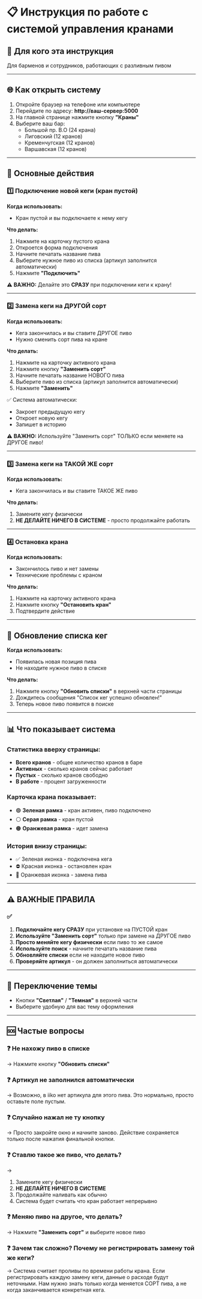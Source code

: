 # 📋 Инструкция по работе с системой управления кранами

## 🎯 Для кого эта инструкция
Для барменов и сотрудников, работающих с разливным пивом

---

## 🌐 Как открыть систему

1. Откройте браузер на телефоне или компьютере
2. Перейдите по адресу: **http://ваш-сервер:5000**
3. На главной странице нажмите кнопку **"Краны"**
4. Выберите ваш бар:
   - Большой пр. В.О (24 крана)
   - Лиговский (12 кранов)
   - Кременчугская (12 кранов)
   - Варшавская (12 кранов)

---

## 📱 Основные действия

### 1️⃣ Подключение новой кеги (кран пустой)

**Когда использовать:**
- Кран пустой и вы подключаете к нему кегу

**Что делать:**
1. Нажмите на карточку пустого крана
2. Откроется форма подключения
3. Начните печатать название пива
4. Выберите нужное пиво из списка (артикул заполнится автоматически)
5. Нажмите **"Подключить"**

⚠️ **ВАЖНО:** Делайте это **СРАЗУ** при подключении кеги к крану!

---

### 2️⃣ Замена кеги на ДРУГОЙ сорт

**Когда использовать:**
- Кега закончилась и вы ставите ДРУГОЕ пиво
- Нужно сменить сорт пива на кране

**Что делать:**
1. Нажмите на карточку активного крана
2. Нажмите кнопку **"Заменить сорт"**
3. Начните печатать название НОВОГО пива
4. Выберите пиво из списка (артикул заполнится автоматически)
5. Нажмите **"Заменить"**

✅ Система автоматически:
- Закроет предыдущую кегу
- Откроет новую кегу
- Запишет в историю

⚠️ **ВАЖНО:** Используйте "Заменить сорт" ТОЛЬКО если меняете на ДРУГОЕ пиво!

---

### 3️⃣ Замена кеги на ТАКОЙ ЖЕ сорт

**Когда использовать:**
- Кега закончилась и вы ставите ТАКОЕ ЖЕ пиво

**Что делать:**
1. Замените кегу физически
2. **НЕ ДЕЛАЙТЕ НИЧЕГО В СИСТЕМЕ** - просто продолжайте работать

---

### 4️⃣ Остановка крана

**Когда использовать:**
- Закончилось пиво и нет замены
- Технические проблемы с краном

**Что делать:**
1. Нажмите на карточку активного крана
2. Нажмите кнопку **"Остановить кран"**
3. Подтвердите действие

---

## 🔄 Обновление списка кег

**Когда использовать:**
- Появилась новая позиция пива
- Не находите нужное пиво в списке

**Что делать:**
1. Нажмите кнопку **"Обновить списки"** в верхней части страницы
2. Дождитесь сообщения "Список кег успешно обновлен!"
3. Теперь новое пиво появится в поиске

---

## 📊 Что показывает система

### Статистика вверху страницы:
- **Всего кранов** - общее количество кранов в баре
- **Активных** - сколько кранов сейчас работает
- **Пустых** - сколько кранов свободно
- **В работе** - процент загруженности

### Карточка крана показывает:
- 🟢 **Зеленая рамка** - кран активен, пиво подключено
- ⚪ **Серая рамка** - кран пустой
- 🟠 **Оранжевая рамка** - идет замена

### История внизу страницы:
- ✅ Зеленая иконка - подключена кега
- ⛔ Красная иконка - остановлен кран
- 🔄 Оранжевая иконка - замена пива

---

## ⚠️ ВАЖНЫЕ ПРАВИЛА

### ✅
1. **Подключайте кегу СРАЗУ** при установке на ПУСТОЙ кран
2. **Используйте "Заменить сорт"** только при замене на ДРУГОЕ пиво
3. **Просто меняйте кегу физически** если пиво то же самое 
4. **Используйте поиск** - начните печатать название пива
5. **Обновляйте списки** если не находите новое пиво
6. **Проверяйте артикул** - он должен заполниться автоматически


---

## 🎨 Переключение темы

- Кнопки **"Светлая"** / **"Темная"** в верхней части
- Выберите удобную для вас тему оформления

---

## 🆘 Частые вопросы

### ❓ Не нахожу пиво в списке
→ Нажмите кнопку **"Обновить списки"**

### ❓ Артикул не заполнился автоматически
→ Возможно, в iiko нет артикула для этого пива. Это нормально, просто оставьте поле пустым.

### ❓ Случайно нажал не ту кнопку
→ Просто закройте окно и начните заново. Действие сохраняется только после нажатия финальной кнопки.

### ❓ Ставлю такое же пиво, что делать?
→
1. Замените кегу физически
2. **НЕ ДЕЛАЙТЕ НИЧЕГО В СИСТЕМЕ**
3. Продолжайте наливать как обычно
4. Система будет считать что кран работает непрерывно

### ❓ Меняю пиво на другое, что делать?
→ Нажмите **"Заменить сорт"** и выберите новое пиво

### ❓ Зачем так сложно? Почему не регистрировать замену той же кеги?
→ Система считает проливы по времени работы крана. Если регистрировать каждую замену кеги, данные о расходе будут неточными. Нам нужно знать только когда меняется СОРТ пива, а не когда заканчивается конкретная кега.
